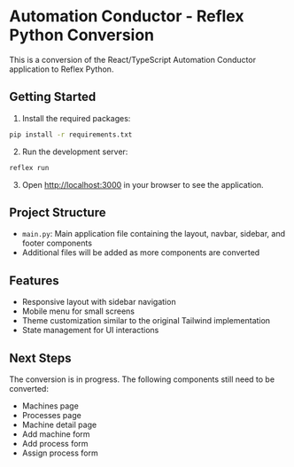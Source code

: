 
# Automation Conductor - Reflex Python Conversion

This is a conversion of the React/TypeScript Automation Conductor application to Reflex Python.

## Getting Started

1. Install the required packages:

```bash
pip install -r requirements.txt
```

2. Run the development server:

```bash
reflex run
```

3. Open [http://localhost:3000](http://localhost:3000) in your browser to see the application.

## Project Structure

- `main.py`: Main application file containing the layout, navbar, sidebar, and footer components
- Additional files will be added as more components are converted

## Features

- Responsive layout with sidebar navigation
- Mobile menu for small screens
- Theme customization similar to the original Tailwind implementation
- State management for UI interactions

## Next Steps

The conversion is in progress. The following components still need to be converted:
- Machines page
- Processes page
- Machine detail page
- Add machine form
- Add process form
- Assign process form
